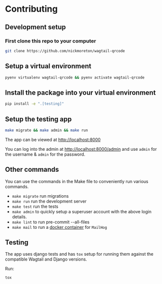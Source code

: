 # Contributing

## Development setup

### First clone this repo to your computer

```bash
git clone https://github.com/nickmoreton/wagtail-qrcode
```

## Setup a virtual environment

```bash
pyenv virtualenv wagtail-qrcode && pyenv activate wagtail-qrcode
```

## Install the package into your virtual environment

```bash
pip install -e ".[testing]"
```

## Setup the testing app

```bash
make migrate && make admin && make run
```

The app can be viewed at <http://localhost:8000>

You can log into the admin at <http://localhost:8000/admin> and use `admin` for the username & `admin` for the password.

## Other commands

You can use the commands in the Make file to conveniently run various commands.

- `make migrate` run migrations
- `make run` run the development server
- `make test` run the tests
- `make admin` to quickly setup a superuser account with the above login details.
- `make lint` to run pre-commit --all-files
- `make mail` to run a [docker container](docs/mailhog.md) for `MailHog`

## Testing

The app uses django tests and has `tox` setup for running them against the compatible Wagtail and Django versions.

Run:

```bash
tox
```
